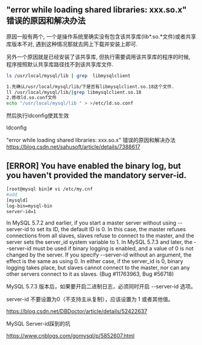 ## "error while loading shared libraries: xxx.so.x" 错误的原因和解决办法

原因一般有两个, 一个是操作系统里确实没有包含该共享库(lib*.so.*文件)或者共享库版本不对, 遇到这种情况那就去网上下载并安装上即可.

另外一个原因就是已经安装了该共享库, 但执行需要调用该共享库的程序的时候, 程序按照默认共享库路径找不到该共享库文件.

```bash
ls /usr/local/mysql/lib | grep  libmysqlclient

1.先确认/usr/local/mysql/lib/下是否有libmysqlclient.so.18这个文件.
ll /usr/local/mysql/lib/|grep libmysqlclient.so.18
2.修改ld.so.conf文件
echo "/usr/local/mysql/lib " > >/etc/ld.so.conf
```


然后执行ldconfig使其生效

ldconfig

"error while loading shared libraries: xxx.so.x" 错误的原因和解决办法
https://blog.csdn.net/sahusoft/article/details/7388617


## [ERROR] You have enabled the binary log, but you haven't provided the mandatory server-id.

```bash
[root@mysql bin]# vi /etc/my.cnf
#add
[mysqld]
log-bin=mysql-bin
server-id=1
```

In MySQL 5.7.2 and earlier, if you start a master server without using --server-id to set its ID, the default ID is 0. In this case, the master refuses connections from all slaves, slaves refuse to connect to the master, and the server sets the server_id system variable to 1. In MySQL 5.7.3 and later, the --server-id must be used if binary logging is enabled, and a value of 0 is not changed by the server. If you specify --server-id without an argument, the effect is the same as using 0. In either case, if the server_id is 0, binary logging takes place, but slaves cannot connect to the master, nor can any other servers connect to it as slaves. (Bug #11763963, Bug #56718)

MySQL 5.7.3 版本后，如果要开启二进制日志，必须同时开启 --server-id 选项。

server-id 不要设置为0（不支持主从复制），应该设置为 1 或者其他值。


https://blog.csdn.net/DBDoctor/article/details/52422637

MySQL Server-id踩到的坑

https://www.cnblogs.com/gomysql/p/5852607.html
